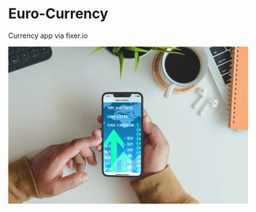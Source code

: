 # Euro-Currency
Currency app via fixer.io

![](https://github.com/sukruelgay/Euro-Currency/blob/main/2.png?raw=true)
